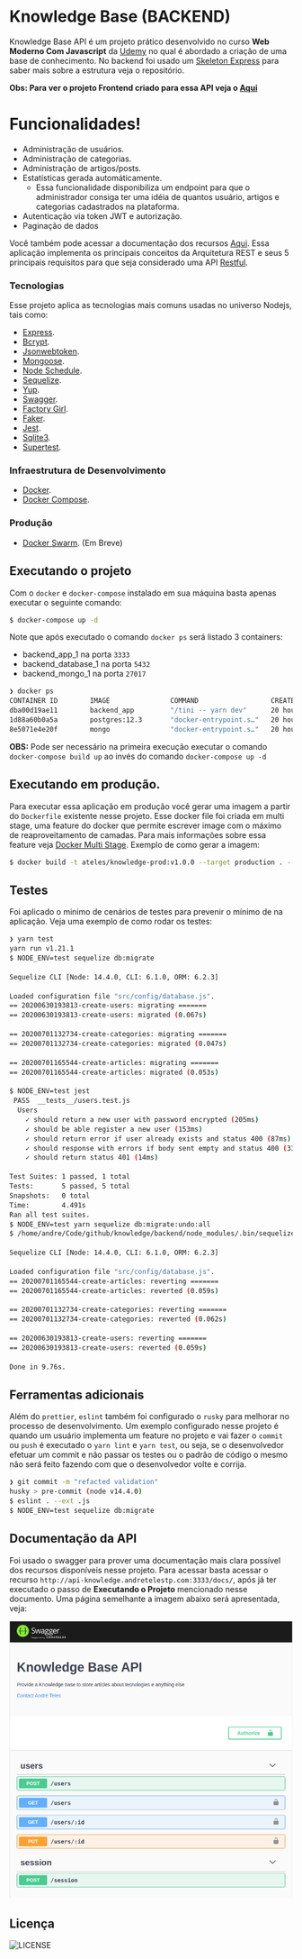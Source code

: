 # Knowledge Base (BACKEND)

Knowledge Base API é um projeto prático desenvolvido no curso **Web Moderno Com Javascript** da [Udemy](https://www.udemy.com/) no qual é abordado a criação de uma base de conhecimento. No backend foi usado um [Skeleton Express](https://github.com/apteles/skeleton-express) para saber mais sobre a estrutura veja o repositório.

**Obs: Para ver o projeto Frontend criado para essa API veja o [Aqui](https://github.com/apteles/knowledge_base_frontend)**

# Funcionalidades!

- Administração de usuários.
- Administração de categorias.
- Administração de artigos/posts.
- Estatísticas gerada automáticamente.
  - Essa funcionalidade disponibiliza um endpoint para que o administrador consiga ter uma idéia
    de quantos usuário, artigos e categorias cadastrados na plataforma.
- Autenticação via token JWT e autorização.
- Paginação de dados

Você também pode acessar a documentação dos recursos [Aqui](http://api-knowledge.andretelestp.com:3333/docs/).
Essa aplicação implementa os principais conceitos da Arquitetura REST e seus 5 principais requisitos para que seja considerado uma API [Restful](https://restfulapi.net/).

### Tecnologias

Esse projeto aplica as tecnologias mais comuns usadas no universo Nodejs, tais como:

- [Express]().
- [Bcrypt]().
- [Jsonwebtoken]().
- [Mongoose]().
- [Node Schedule]().
- [Sequelize]().
- [Yup]().
- [Swagger]().
- [Factory Girl]().
- [Faker]().
- [Jest]().
- [Sqlite3]().
- [Supertest]().

### Infraestrutura de Desenvolvimento

- [Docker]().
- [Docker Compose]().

### Produção

- [Docker Swarm](). (Em Breve)

## Executando o projeto

Com o `docker` e `docker-compose` instalado em sua máquina basta apenas executar o seguinte comando:

```sh
$ docker-compose up -d
```

Note que após executado o comando `docker ps` será listado 3 containers:

- backend_app_1 na porta `3333`
- backend_database_1 na porta `5432`
- backend_mongo_1 na porta `27017`

```sh
❯ docker ps
CONTAINER ID        IMAGE               COMMAND                  CREATED             STATUS                    PORTS                      NAMES
dba00d19ae11        backend_app         "/tini -- yarn dev"      20 hours ago        Up 48 minutes             0.0.0.0:3333->3333/tcp     backend_app_1
1d88a60b0a5a        postgres:12.3       "docker-entrypoint.s…"   20 hours ago        Up 49 minutes (healthy)   0.0.0.0:5432->5432/tcp     backend_database_1
8e5071e4e20f        mongo               "docker-entrypoint.s…"   20 hours ago        Up 49 minutes (healthy)   0.0.0.0:27017->27017/tcp   backend_mongo_1
```

**OBS:**
Pode ser necessário na primeira execução executar o comando `docker-compose build up` ao invés do comando `docker-compose up -d`

## Executando em produção.

Para executar essa aplicação em produção você gerar uma imagem a partir do `Dockerfile` existente nesse projeto.
Esse docker file foi criada em multi stage, uma feature do docker que permite escrever image com o máximo de reaproveitamento
de camadas. Para mais informações sobre essa feature veja [Docker Multi Stage](https://docs.docker.com/develop/develop-images/multistage-build/).
Exemplo de como gerar a imagem:

```sh
$ docker build -t ateles/knowledge-prod:v1.0.0 --target production . --no-cache
```

## Testes

Foi aplicado o minimo de cenários de testes para prevenir o mínimo de na aplicação. Veja uma exemplo
de como rodar os testes:

```sh
❯ yarn test
yarn run v1.21.1
$ NODE_ENV=test sequelize db:migrate

Sequelize CLI [Node: 14.4.0, CLI: 6.1.0, ORM: 6.2.3]

Loaded configuration file "src/config/database.js".
== 20200630193813-create-users: migrating =======
== 20200630193813-create-users: migrated (0.067s)

== 20200701132734-create-categories: migrating =======
== 20200701132734-create-categories: migrated (0.047s)

== 20200701165544-create-articles: migrating =======
== 20200701165544-create-articles: migrated (0.053s)

$ NODE_ENV=test jest
 PASS  __tests__/users.test.js
  Users
    ✓ should return a new user with password encrypted (205ms)
    ✓ should be able register a new user (153ms)
    ✓ should return error if user already exists and status 400 (87ms)
    ✓ should response with errors if body sent empty and status 400 (33ms)
    ✓ should return status 401 (14ms)

Test Suites: 1 passed, 1 total
Tests:       5 passed, 5 total
Snapshots:   0 total
Time:        4.491s
Ran all test suites.
$ NODE_ENV=test yarn sequelize db:migrate:undo:all
$ /home/andre/Code/github/knowledge/backend/node_modules/.bin/sequelize db:migrate:undo:all

Sequelize CLI [Node: 14.4.0, CLI: 6.1.0, ORM: 6.2.3]

Loaded configuration file "src/config/database.js".
== 20200701165544-create-articles: reverting =======
== 20200701165544-create-articles: reverted (0.059s)

== 20200701132734-create-categories: reverting =======
== 20200701132734-create-categories: reverted (0.062s)

== 20200630193813-create-users: reverting =======
== 20200630193813-create-users: reverted (0.059s)

Done in 9.76s.
```

## Ferramentas adicionais

Além do `prettier`, `eslint` também foi configurado o `rusky` para melhorar no processo de desenvolvimento. Um exemplo configurado
nesse projeto é quando um usuário implementa um feature no projeto e vai fazer o `commit` ou `push` é executado o `yarn lint` e `yarn test`, ou seja,
se o desenvolvedor efetuar um commit e não passar os testes ou o padrão de código o mesmo não será feito fazendo com que o desenvolvedor volte
e corrija.

```sh
❯ git commit -m "refacted validation"
husky > pre-commit (node v14.4.0)
$ eslint . --ext .js
$ NODE_ENV=test sequelize db:migrate

```

## Documentação da API

Foi usado o swagger para prover uma documentação mais clara possível dos recursos disponíveis nesse projeto. Para acessar basta acessar o
recurso `http://api-knowledge.andretelestp.com:3333/docs/`, após já ter executado o passo de **Executando o Projeto** mencionado nesse documento. Uma página semelhante a imagem abaixo será apresentada, veja:

![Documentação](./docs/doc-api.png)

## Licença

![LICENSE](https://img.shields.io/badge/license-MIT-%23F8952D)
